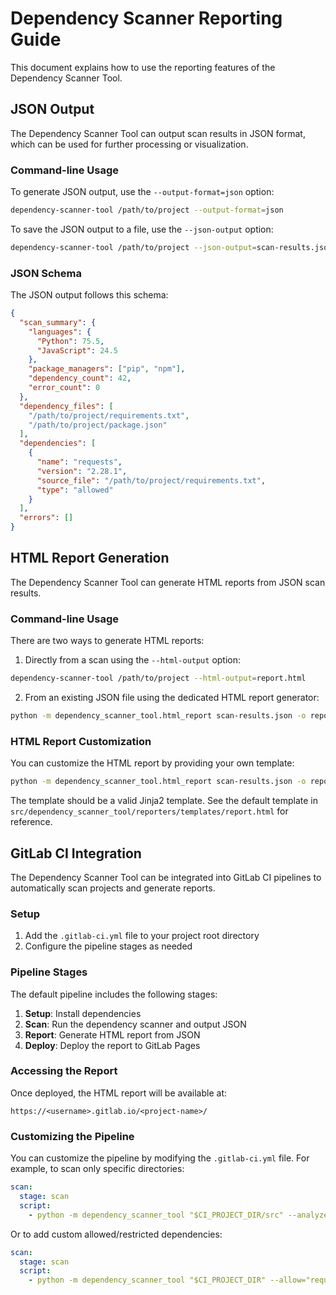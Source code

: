 # Dependency Scanner Reporting Guide

This document explains how to use the reporting features of the Dependency Scanner Tool.

## JSON Output

The Dependency Scanner Tool can output scan results in JSON format, which can be used for further processing or visualization.

### Command-line Usage

To generate JSON output, use the `--output-format=json` option:

```bash
dependency-scanner-tool /path/to/project --output-format=json
```

To save the JSON output to a file, use the `--json-output` option:

```bash
dependency-scanner-tool /path/to/project --json-output=scan-results.json
```

### JSON Schema

The JSON output follows this schema:

```json
{
  "scan_summary": {
    "languages": {
      "Python": 75.5,
      "JavaScript": 24.5
    },
    "package_managers": ["pip", "npm"],
    "dependency_count": 42,
    "error_count": 0
  },
  "dependency_files": [
    "/path/to/project/requirements.txt",
    "/path/to/project/package.json"
  ],
  "dependencies": [
    {
      "name": "requests",
      "version": "2.28.1",
      "source_file": "/path/to/project/requirements.txt",
      "type": "allowed"
    }
  ],
  "errors": []
}
```

## HTML Report Generation

The Dependency Scanner Tool can generate HTML reports from JSON scan results.

### Command-line Usage

There are two ways to generate HTML reports:

1. Directly from a scan using the `--html-output` option:

```bash
dependency-scanner-tool /path/to/project --html-output=report.html
```

2. From an existing JSON file using the dedicated HTML report generator:

```bash
python -m dependency_scanner_tool.html_report scan-results.json -o report.html
```

### HTML Report Customization

You can customize the HTML report by providing your own template:

```bash
python -m dependency_scanner_tool.html_report scan-results.json -o report.html --template custom-template.html
```

The template should be a valid Jinja2 template. See the default template in `src/dependency_scanner_tool/reporters/templates/report.html` for reference.

## GitLab CI Integration

The Dependency Scanner Tool can be integrated into GitLab CI pipelines to automatically scan projects and generate reports.

### Setup

1. Add the `.gitlab-ci.yml` file to your project root directory
2. Configure the pipeline stages as needed

### Pipeline Stages

The default pipeline includes the following stages:

1. **Setup**: Install dependencies
2. **Scan**: Run the dependency scanner and output JSON
3. **Report**: Generate HTML report from JSON
4. **Deploy**: Deploy the report to GitLab Pages

### Accessing the Report

Once deployed, the HTML report will be available at:

```
https://<username>.gitlab.io/<project-name>/
```

### Customizing the Pipeline

You can customize the pipeline by modifying the `.gitlab-ci.yml` file. For example, to scan only specific directories:

```yaml
scan:
  stage: scan
  script:
    - python -m dependency_scanner_tool "$CI_PROJECT_DIR/src" --analyze-imports --json-output="$CI_PROJECT_DIR/scan-results.json"
```

Or to add custom allowed/restricted dependencies:

```yaml
scan:
  stage: scan
  script:
    - python -m dependency_scanner_tool "$CI_PROJECT_DIR" --allow="requests" --restrict="flask<2.0.0" --json-output="$CI_PROJECT_DIR/scan-results.json"
```
